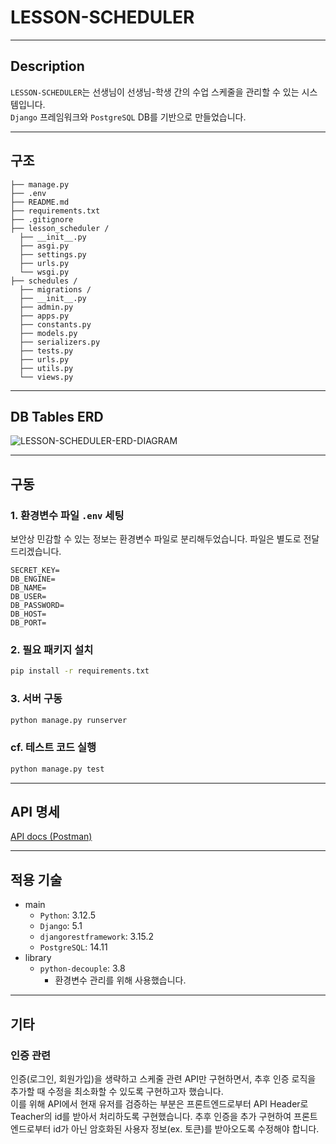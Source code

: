 # LESSON-SCHEDULER

---

## Description

`LESSON-SCHEDULER`는 선생님이 선생님-학생 간의 수업 스케줄을 관리할 수 있는 시스템입니다.
<br/>
`Django` 프레임워크와 `PostgreSQL` DB를 기반으로 만들었습니다.

---

## 구조

```
├── manage.py
├── .env
├── README.md
├── requirements.txt
├── .gitignore
├── lesson_scheduler /
  ├── __init__.py
  ├── asgi.py
  ├── settings.py
  ├── urls.py
  └── wsgi.py
├── schedules /
  ├── migrations /
  ├── __init__.py
  ├── admin.py
  ├── apps.py
  ├── constants.py
  ├── models.py
  ├── serializers.py
  ├── tests.py
  ├── urls.py
  ├── utils.py
  └── views.py
```

---

## DB Tables ERD

![LESSON-SCHEDULER-ERD-DIAGRAM](https://github.com/user-attachments/assets/2d20448e-0fa6-4e1f-8111-4fb915e0ac66)

---

## 구동

### 1. 환경변수 파일 `.env` 세팅

보안상 민감할 수 있는 정보는 환경변수 파일로 분리해두었습니다.
파일은 별도로 전달드리겠습니다.

```shell
SECRET_KEY=
DB_ENGINE=
DB_NAME=
DB_USER=
DB_PASSWORD=
DB_HOST=
DB_PORT=
```

### 2. 필요 패키지 설치

```bash
pip install -r requirements.txt
```

### 3. 서버 구동

```bash
python manage.py runserver
```

### cf. 테스트 코드 실행

```bash
python manage.py test
```

---

## API 명세

[API docs (Postman)](https://documenter.getpostman.com/view/18889475/2sAXjKbtLG)

---

## 적용 기술

- main
  - `Python`: 3.12.5
  - `Django`: 5.1
  - `djangorestframework`: 3.15.2
  - `PostgreSQL`: 14.11
- library
  - `python-decouple`: 3.8
    - 환경변수 관리를 위해 사용했습니다.

---

## 기타

### 인증 관련

인증(로그인, 회원가입)을 생략하고 스케줄 관련 API만 구현하면서, 추후 인증 로직을 추가할 때 수정을 최소화할 수 있도록 구현하고자 했습니다.
<br/>
이를 위해 API에서 현재 유저를 검증하는 부분은 프론트엔드로부터 API Header로 Teacher의 id를 받아서 처리하도록 구현했습니다. 추후 인증을 추가 구현하여 프론트엔드로부터 id가 아닌 암호화된 사용자 정보(ex. 토큰)를 받아오도록 수정해야 합니다.
